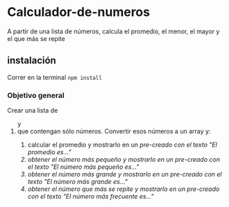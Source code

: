 # Calculador-de-numeros
A partir de una lista de números, calcula el promedio, el menor, el mayor y el que más se repite

## instalación
Correr en la terminal
`npm install`

### Objetivo general
Crear una lista de <ol> y <li> que contengan sólo números. Convertir esos números a un array y:
1. calcular el promedio y mostrarlo en un <em> pre-creado con el texto "El promedio es..."
2. obtener el número más pequeño y mostrarlo en un <em> pre-creado con el texto "El número más pequeño es..."
3. obtener el número más grande y mostrarlo en un <em> pre-creado con el texto "El número más grande es..."
4. obtener el número que más se repite y mostrarlo en un <em> pre-creado con el texto "El número más frecuente es..."
